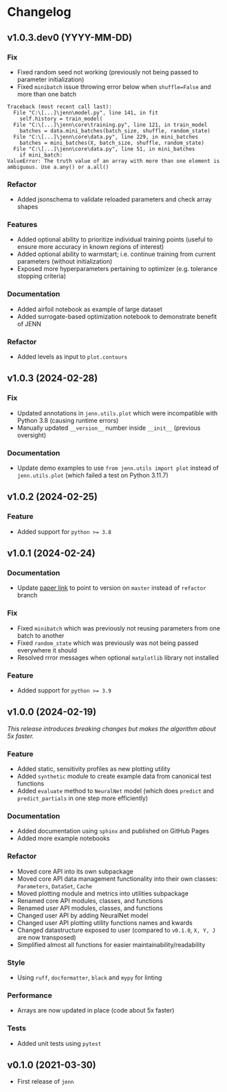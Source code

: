 <!--
feat: A new feature.

fix: A bug fix.

docs: Documentation changes.

style: Changes that do not affect the meaning of the code (white-space, formatting, missing semi-colons, etc).

refactor: A code change that neither fixes a bug nor adds a feature.

perf: A code change that improves performance.

test: Changes to the test framework.

build: Changes to the build process or tools.
-->

# Changelog

## v1.0.3.dev0 (YYYY-MM-DD)

### Fix 

- Fixed random seed not working (previously not being passed to parameter initialization)
- Fixed `minibatch` issue throwing error below when `shuffle=False` and more than one batch
```
Traceback (most recent call last):
  File "C:\[...]\jenn\model.py", line 141, in fit
    self.history = train_model(
  File "C:\[...]\jenn\core\training.py", line 121, in train_model
    batches = data.mini_batches(batch_size, shuffle, random_state)
  File "C:\[...]\jenn\core\data.py", line 229, in mini_batches
    batches = mini_batches(X, batch_size, shuffle, random_state)
  File "C:\[...]\jenn\core\data.py", line 51, in mini_batches
    if mini_batch:
ValueError: The truth value of an array with more than one element is ambiguous. Use a.any() or a.all()
```

### Refactor

- Added jsonschema to validate reloaded parameters and check array shapes

### Features 

- Added optional ability to prioritize individual training points (useful to ensure more accuracy in known regions of interest)
- Added optional ability to warmstart; i.e. continue training from current parameters (without initialization)
- Exposed more hyperparameters pertaining to optimizer (e.g. tolerance stopping criteria) 

### Documentation 

- Added airfoil notebook as example of large dataset
- Added surrogate-based optimization notebook to demonstrate benefit of JENN

### Refactor 

- Added levels as input to `plot.contours`

## v1.0.3 (2024-02-28)

### Fix 

- Updated annotations in `jenn.utils.plot` which were incompatible with Python 3.8 (causing runtime errors)
- Manually updated `__version__` number inside `__init__` (previous oversight) 

### Documentation 

- Update demo examples to use `from jenn.utils import plot` instead of `jenn.utils.plot` (which failed a test on Python 3.11.7)

## v1.0.2 (2024-02-25)

### Feature 

- Added support for `python >= 3.8` 

## v1.0.1 (2024-02-24)

### Documentation

- Update [paper link](https://github.com/shb84/JENN/blob/master/docs/theory.pdf) to point to version on `master` instead of `refactor` branch 

### Fix

- Fixed `minibatch` which was previously not reusing parameters from one batch to another 
- Fixed `random_state` which was previously was not being passed everywhere it should 
- Resolved rrror messages when optional `matplotlib` library not installed 

### Feature 

- Added support for `python >= 3.9` 

## v1.0.0 (2024-02-19)

_This release introduces breaking changes but makes the algorithm about 5x faster._ 

### Feature

- Added static, sensitivity profiles as new plotting utility
- Added `synthetic` module to create example data from canonical test functions 
- Added `evaluate` method to `NeuralNet` model (which does `predict` and `predict_partials` in one step more efficiently)

### Documentation

- Added documentation using `sphinx` and published on GitHub Pages
- Added more example notebooks

### Refactor 

- Moved core API into its own subpackage 
- Moved core API data management functionality into their own classes: `Parameters`, `DataSet`, `Cache` 
- Moved plotting module and metrics into utilities subpackage 
- Renamed core API modules, classes, and functions 
- Renamed user API modules, classes, and functions
- Changed user API by adding NeuralNet model
- Changed user API plotting utility functions names and kwards 
- Changed datastructure exposed to user (compared to `v0.1.0`, `X, Y, J` are now transposed)
- Simplified almost all functions for easier maintainability/readability

### Style

- Using `ruff`, `docformatter`, `black` and `mypy` for linting 

### Performance 

- Arrays are now updated in place (code about 5x faster)

### Tests

- Added unit tests using `pytest` 

## v0.1.0 (2021-03-30)

- First release of `jenn`
